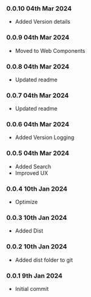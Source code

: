 ### 0.0.10 04th Mar 2024
- Added Version details

### 0.0.9 04th Mar 2024
- Moved to Web Components

### 0.0.8 04th Mar 2024
- Updated readme

### 0.0.7 04th Mar 2024
- Updated readme

### 0.0.6 04th Mar 2024
- Added Version Logging

### 0.0.5 04th Mar 2024
- Added Search
- Improved UX

### 0.0.4 10th Jan 2024
- Optimize

### 0.0.3 10th Jan 2024
- Added Dist

### 0.0.2 10th Jan 2024  
- Added dist folder to git

### 0.0.1 9th Jan 2024  
- Initial commit
